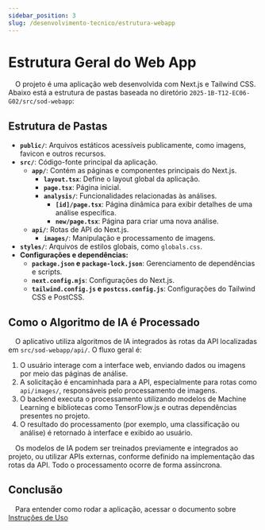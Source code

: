 ```yaml
---
sidebar_position: 3
slug: /desenvolvimento-tecnico/estrutura-webapp
---
```


# Estrutura Geral do Web App

&emsp;O projeto é uma aplicação web desenvolvida com Next.js e Tailwind CSS. Abaixo está a estrutura de pastas baseada no diretório `2025-1B-T12-EC06-G02/src/sod-webapp`:

## Estrutura de Pastas

* **`public/`**: Arquivos estáticos acessíveis publicamente, como imagens, favicon e outros recursos.
* **`src/`**: Código-fonte principal da aplicação.
   * **`app/`**: Contém as páginas e componentes principais do Next.js.
       * **`layout.tsx`**: Define o layout global da aplicação.
       * **`page.tsx`**: Página inicial.
       * **`analysis/`**: Funcionalidades relacionadas às análises.
           * **`[id]/page.tsx`**: Página dinâmica para exibir detalhes de uma análise específica.
           * **`new/page.tsx`**: Página para criar uma nova análise.
   * **`api/`**: Rotas de API do Next.js.
       * **`images/`**: Manipulação e processamento de imagens.
* **`styles/`**: Arquivos de estilos globais, como `globals.css`.
* **Configurações e dependências:**
   * **`package.json` e `package-lock.json`**: Gerenciamento de dependências e scripts.
   * **`next.config.mjs`**: Configurações do Next.js.
   * **`tailwind.config.js` e `postcss.config.js`**: Configurações do Tailwind CSS e PostCSS.

## Como o Algoritmo de IA é Processado

&emsp;O aplicativo utiliza algoritmos de IA integrados às rotas da API localizadas em `src/sod-webapp/api/`. O fluxo geral é:

1. O usuário interage com a interface web, enviando dados ou imagens por meio das páginas de análise.
2. A solicitação é encaminhada para a API, especialmente para rotas como `api/images/`, responsáveis pelo processamento de imagens.
3. O backend executa o processamento utilizando modelos de Machine Learning e bibliotecas como TensorFlow.js e outras dependências presentes no projeto.
4. O resultado do processamento (por exemplo, uma classificação ou análise) é retornado à interface e exibido ao usuário.

&emsp;Os modelos de IA podem ser treinados previamente e integrados ao projeto, ou utilizar APIs externas, conforme definido na implementação das rotas da API. Todo o processamento ocorre de forma assíncrona.

## Conclusão
&emsp;Para entender como rodar a aplicação, acessar o documento sobre [Instruções de Uso](./instrucoes-uso/rodar-webapp.md)